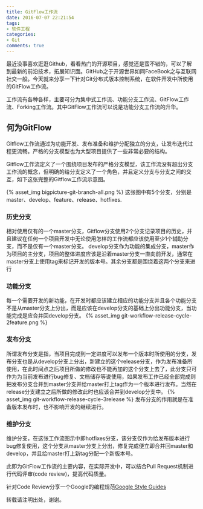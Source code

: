 ```yaml
---
title: GitFlow工作流
date: 2016-07-07 22:21:54
tags:
- 软件工程
categories:
- Git
comments: true
---
```

最近没事喜欢逛逛Github，看看热门的开源项目，感觉还是蛮不错的，可以了解到最新的前沿技术，拓展知识面。GitHub之于开源世界如同FaceBook之与互联网社交一般。今天就来分享一下针对Git分布式版本控制系统，在软件开发中所使用的GitFlow工作流。

工作流有各种各样，主要可分为集中式工作流、功能分支工作流、GitFlow工作流、Forking工作流。其中GitFlow工作流可以说是功能分支工作流的升华。

## 何为GitFlow
Gitflow工作流通过为功能开发、发布准备和维护分配独立的分支，让发布迭代过程更流畅。严格的分支模型也为大型项目提供了一些非常必要的结构。
<!-- more -->
Gitflow工作流定义了一个围绕项目发布的严格分支模型，该工作流没有超出分支工作流的概念，但明确的给分支定义了一个角色，并且定义分支与分支之间的交互，如下这张完整的Gitflow工作流示意图。

{% asset_img bigpicture-git-branch-all.png %}
这张图中有5个分支，分别是master、develop、feature、release、hotfixes.
### 历史分支
相对使用仅有的一个master分支，Gitflow分支使用2个分支记录项目的历史，并且建议在任何一个项目开发中无论使用怎样的工作流都应该使用至少1个辅助分支，而不是仅有一个master分支。
develop分支作为功能的集成分支，master作为项目的主分支，项目的整体进度应该是沿着master分支一直向前开发，通常在master分支上使用tag来标记开发的版本号。其余分支都是围绕着这两个分支来进行
### 功能分支
每一个需要开发的新功能，在开发时都应该建立相应的功能分支并且各个功能分支不是从master分支上分出，而是应该在develop分支的基础上分出功能分支，当功能完成是应合并回develop分支。
{% asset_img git-workflow-release-cycle-2feature.png %}
### 发布分支
所谓发布分支是指，当项目完成到一定进度可以发布一个版本时所使用的分支，发布分支也是从develop分支上分出，新建立的这个release分支，作为发布准备所使用，在此时间点之后项目所做的修改也不能再加的这个分支上去了，此分支只可作为为当前发布进行bug修复、文档储存等说使用，如果发布工作已经全部完成则把发布分支合并到master分支并给master打上tag作为一个版本进行发布。当然在release分支建立之后所做的修改此时也应该合并到develop分支中。
{% asset_img git-workflow-release-cycle-3release %}
发布分支的作用就是在准备版本发布时，也不影响开发的继续进行。
### 维护分支
维护分支，在这张工作流图示中即hotfixes分支，该分支仅作为给发布版本进行bug修复使用，这个分支从master分支上分出，修复完成便立即合并回master和develop，并且给master打上新tag分配一个新版本号。

此即为GitFlow工作流的主要内容，在实际开发中，可以结合Pull Request机制进行代码评审(code review)，提高代码质量。

针对Code Review分享一个Google的编程规范[Google Style Guides](https://github.com/google/styleguide)


转载请注明出处，谢谢。